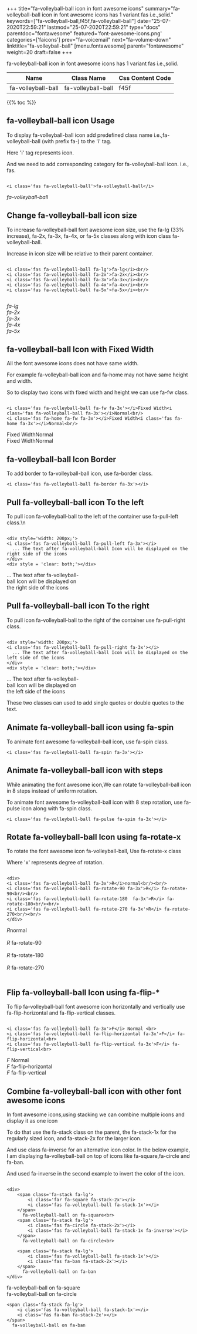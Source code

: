 +++
title="fa-volleyball-ball icon in font awesome icons"
summary="fa-volleyball-ball icon in font awesome icons has 1 variant fas i.e.,solid."
keywords=["fa-volleyball-ball,f45f,fa-volleyball-ball"]
date="25-07-2020T22:59:21"
lastmod="25-07-2020T22:59:21"
type="docs"
parentdoc="fontawesome"
featured='font-awesome-icons.png'
categories=['faicons']
prev="fa-voicemail"
next="fa-volume-down"
linktitle="fa-volleyball-ball"
[menu.fontawesome]
parent="fontawesome"
weight=20
draft=false
+++


fa-volleyball-ball icon in font awesome icons has 1 variant fas i.e.,solid.

<div class='table-responsive'><table class='table'><thead><tr><th>Name</th><th>Class Name</th><th>Css Content Code</th></tr></thead><tbody><tr><td>fa-volleyball-ball</td><td>fa-volleyball-ball</td><td>f45f</td></tr></tbody></table></div>


{{% toc %}}


## fa-volleyball-ball icon Usage

To display fa-volleyball-ball icon add predefined class name i.e.,fa-volleyball-ball (with prefix fa-) to the 'i' tag.

Here 'i' tag represents icon.

And we need to add corresponding category for fa-volleyball-ball icon. i.e., fas.


```

<i class='fas fa-volleyball-ball'>fa-volleyball-ball</i>
```

<i class='fas fa-volleyball-ball'>fa-volleyball-ball</i>




## Change fa-volleyball-ball icon size
To increase fa-volleyball-ball font awesome icon size, use the fa-lg (33% increase), fa-2x, fa-3x, fa-4x, or fa-5x classes along with icon class fa-volleyball-ball.

Increase in icon size will be relative to their parent container. 

```

<i class='fas fa-volleyball-ball fa-lg'>fa-lg</i><br/>
<i class='fas fa-volleyball-ball fa-2x'>fa-2x</i><br/>
<i class='fas fa-volleyball-ball fa-3x'>fa-3x</i><br/>
<i class='fas fa-volleyball-ball fa-4x'>fa-4x</i><br/>
<i class='fas fa-volleyball-ball fa-5x'>fa-5x</i><br/>
            
```

<i class='fas fa-volleyball-ball fa-lg'>fa-lg</i><br/>
<i class='fas fa-volleyball-ball fa-2x'>fa-2x</i><br/>
<i class='fas fa-volleyball-ball fa-3x'>fa-3x</i><br/>
<i class='fas fa-volleyball-ball fa-4x'>fa-4x</i><br/>
<i class='fas fa-volleyball-ball fa-5x'>fa-5x</i><br/>
            



## fa-volleyball-ball Icon with Fixed Width 

All the font awesome icons does not have same width.

For example fa-volleyball-ball icon and fa-home may not have same height and width.

So to display two icons with fixed width and height we can use fa-fw class.


```

<i class='fas fa-volleyball-ball fa-fw fa-3x'></i>Fixed Width<i class='fas fa-volleyball-ball fa-3x'></i>Normal<br/>
<i class='fas fa-home fa-fw fa-3x'></i>Fixed Width<i class='fas fa-home fa-3x'></i>Normal<br/>
```

<i class='fas fa-volleyball-ball fa-fw fa-3x'></i>Fixed Width<i class='fas fa-volleyball-ball fa-3x'></i>Normal<br/>
<i class='fas fa-home fa-fw fa-3x'></i>Fixed Width<i class='fas fa-home fa-3x'></i>Normal<br/>



## fa-volleyball-ball Icon Border 

To add border to fa-volleyball-ball icon, use fa-border class.


```
<i class='fas fa-volleyball-ball fa-border fa-3x'></i>

```
<i class='fas fa-volleyball-ball fa-border fa-3x'></i>





## Pull fa-volleyball-ball icon To the left

To pull icon fa-volleyball-ball to the left of the container use fa-pull-left class.\n

```

<div style='width: 200px;'>
<i class='fas fa-volleyball-ball fa-pull-left fa-3x'></i>
  ... The text after fa-volleyball-ball Icon will be displayed on the right side of the icons
</div>
<div style = 'clear: both;'></div>
```

<div style='width: 200px;'>
<i class='fas fa-volleyball-ball fa-pull-left fa-3x'></i>
  ... The text after fa-volleyball-ball Icon will be displayed on the right side of the icons
</div>
<div style = 'clear: both;'></div>




## Pull fa-volleyball-ball icon To the right
To pull icon fa-volleyball-ball to the right of the container use fa-pull-right class.

```

<div style='width: 200px;'>
<i class='fas fa-volleyball-ball fa-pull-right fa-3x'></i>
  ... The text after fa-volleyball-ball Icon will be displayed on the left side of the icons
</div>
<div style = 'clear: both;'></div>
```

<div style='width: 200px;'>
<i class='fas fa-volleyball-ball fa-pull-right fa-3x'></i>
  ... The text after fa-volleyball-ball Icon will be displayed on the left side of the icons
</div>
<div style = 'clear: both;'></div>

These two classes can used to add single quotes or double quotes to the text.


## Animate fa-volleyball-ball icon using fa-spin
To animate font awesome fa-volleyball-ball icon, use fa-spin class.

```
<i class='fas fa-volleyball-ball fa-spin fa-3x'></i>
```
<i class='fas fa-volleyball-ball fa-spin fa-3x'></i>




## Animate fa-volleyball-ball icon with steps
While animating the font awesome icon,We can rotate fa-volleyball-ball icon in 8 steps instead of uniform rotation.

To animate font awesome fa-volleyball-ball icon with 8 step rotation, use fa-pulse icon along with fa-spin class.


```
<i class='fas fa-volleyball-ball fa-pulse fa-spin fa-3x'></i>

```
<i class='fas fa-volleyball-ball fa-pulse fa-spin fa-3x'></i>





## Rotate fa-volleyball-ball Icon using fa-rotate-x
To rotate the font awesome icon fa-volleyball-ball, Use fa-rotate-x class

Where 'x' represents degree of rotation.


```

<div>
<i class='fas fa-volleyball-ball fa-3x'>R</i>normal<br/><br/>
<i class='fas fa-volleyball-ball fa-rotate-90 fa-3x'>R</i> fa-rotate-90<br/><br/> 
<i class='fas fa-volleyball-ball fa-rotate-180  fa-3x'>R</i> fa-rotate-180<br/><br/> 
<i class='fas fa-volleyball-ball fa-rotate-270 fa-3x'>R</i> fa-rotate-270<br/><br/>
</div>
```

<div>
<i class='fas fa-volleyball-ball fa-3x'>R</i>normal<br/><br/>
<i class='fas fa-volleyball-ball fa-rotate-90 fa-3x'>R</i> fa-rotate-90<br/><br/> 
<i class='fas fa-volleyball-ball fa-rotate-180  fa-3x'>R</i> fa-rotate-180<br/><br/> 
<i class='fas fa-volleyball-ball fa-rotate-270 fa-3x'>R</i> fa-rotate-270<br/><br/>
</div>




## Flip fa-volleyball-ball Icon using fa-flip-*
To flip fa-volleyball-ball font awesome icon horizontally and vertically use fa-flip-horizontal and fa-flip-vertical classes. 

```

<i class='fas fa-volleyball-ball fa-3x'>F</i> Normal <br>
<i class='fas fa-volleyball-ball fa-flip-horizontal fa-3x'>F</i> fa-flip-horizontal<br>
<i class='fas fa-volleyball-ball fa-flip-vertical fa-3x'>F</i> fa-flip-vertical<br>
```

<i class='fas fa-volleyball-ball fa-3x'>F</i> Normal <br>
<i class='fas fa-volleyball-ball fa-flip-horizontal fa-3x'>F</i> fa-flip-horizontal<br>
<i class='fas fa-volleyball-ball fa-flip-vertical fa-3x'>F</i> fa-flip-vertical<br>




## Combine fa-volleyball-ball icon with other font awesome icons
In font awesome icons,using stacking we can combine multiple icons and display it as one icon 

To do that use the fa-stack class on the parent, the fa-stack-1x for the regularly sized icon, and fa-stack-2x for the larger icon.

And use class fa-inverse for an alternative icon color. 
In the below example, I am displaying fa-volleyball-ball on top of icons like fa-square,fa-circle and fa-ban.

And used fa-inverse in the second example to invert the color of the icon.

```

<div>
    <span class='fa-stack fa-lg'>
        <i class='far fa-square fa-stack-2x'></i>
        <i class='fas fa-volleyball-ball fa-stack-1x'></i>
    </span>
      fa-volleyball-ball on fa-square<br>
    <span class='fa-stack fa-lg'>
        <i class='fas fa-circle fa-stack-2x'></i>
        <i class='fas fa-volleyball-ball fa-stack-1x fa-inverse'></i>
    </span>
      fa-volleyball-ball on fa-circle<br>

    <span class='fa-stack fa-lg'>
        <i class='fas fa-volleyball-ball fa-stack-1x'></i>
        <i class='fas fa-ban fa-stack-2x'></i>
    </span>
      fa-volleyball-ball on fa-ban
</div>
```

<div>
    <span class='fa-stack fa-lg'>
        <i class='far fa-square fa-stack-2x'></i>
        <i class='fas fa-volleyball-ball fa-stack-1x'></i>
    </span>
      fa-volleyball-ball on fa-square<br>
    <span class='fa-stack fa-lg'>
        <i class='fas fa-circle fa-stack-2x'></i>
        <i class='fas fa-volleyball-ball fa-stack-1x fa-inverse'></i>
    </span>
      fa-volleyball-ball on fa-circle<br>

    <span class='fa-stack fa-lg'>
        <i class='fas fa-volleyball-ball fa-stack-1x'></i>
        <i class='fas fa-ban fa-stack-2x'></i>
    </span>
      fa-volleyball-ball on fa-ban
</div>






